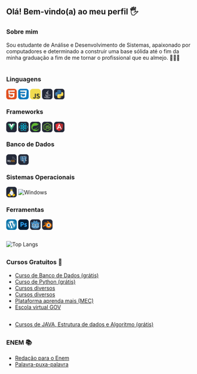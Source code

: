 ## Olá! Bem-vindo(a) ao meu perfil 🖐️

### Sobre mim
Sou estudante de Análise e Desenvolvimento de Sistemas, apaixonado por computadores e determinado a construir uma base sólida até o fim da minha graduação a fim de me tornar o profissional que eu almejo. 🌟👨‍💻

#


### Linguagens
<div style="display: inline_block">
  <img align="center" alt="HTML5" src="https://github.com/tandpfun/skill-icons/raw/main/icons/HTML.svg" width="28" title="HTML5">
  <img align="center" alt="CSS" src="https://github.com/tandpfun/skill-icons/raw/main/icons/CSS.svg" width="28" height="28" title="CSS">
  <img align="center" alt="JavaScript" src="https://github.com/tandpfun/skill-icons/raw/main/icons/JavaScript.svg" width="28" height="28" title="JavaScript">
  <img align="center" alt="Java" src="https://github.com/tandpfun/skill-icons/raw/main/icons/Java-Dark.svg" width="28" height="28" title="JAVA">
  <img align="center" alt="Python" src="https://github.com/tandpfun/skill-icons/raw/main/icons/Python-Dark.svg" width="28" height="28" title="Python">
</div>

### Frameworks
<div>
   <img align="center" alt="VueJS" src="https://github.com/tandpfun/skill-icons/raw/main/icons/VueJS-Dark.svg" width="28" height="28" title="VueJS"/>
  <img align="center" alt="React" src="https://github.com/tandpfun/skill-icons/raw/main/icons/React-Dark.svg" width="28" height="28" title="React"/>
  <img align="center" alt="Spring" src="https://github.com/tandpfun/skill-icons/raw/main/icons/Spring-Dark.svg" width="28" height="28" title="Spring"/>
  <img align="center" alt="Node.js" src="https://github.com/tandpfun/skill-icons/raw/main/icons/NodeJS-Dark.svg" width="28" height="28" title="NodeJS"/>
  <img align="center" alt="Angular" src="https://github.com/tandpfun/skill-icons/raw/main/icons/Angular-Dark.svg" width="28" height="28" title="Angular"/>
</div>

### Banco de Dados
<div>
  <img align="center" alt="MySQL" src="https://github.com/tandpfun/skill-icons/raw/main/icons/MySQL-Dark.svg" width="28" height="28" title="MySQL"/>
  <img align="center" alt="PostgreSQL" src="https://github.com/tandpfun/skill-icons/raw/main/icons/PostgreSQL-Dark.svg" width="28" height="28" title="PostgreSQL"/>
</div>

### Sistemas Operacionais
<div style="display: inline_block">
  <img align="center" alt="Linux" src="https://github.com/tandpfun/skill-icons/raw/main/icons/Linux-Dark.svg" width="28" height="28"/>
  <img align="center" alt="Windows" src="https://github.com/tandpfun/skill-icons/raw/main/icons/Windows-Dark.svg" width="28" height="28"/>
</div>

### Ferramentas
<div style="display: inline_block">
  <img align="center" alt="WordPress" src="https://github.com/tandpfun/skill-icons/blob/main/icons/Wordpress.svg" width="28" height="28"/>
  <img align="center" alt="Photoshop" src="https://github.com/tandpfun/skill-icons/blob/main/icons/Photoshop.svg" width="28" height="28"/>
  <img align="center" alt="Godot" src="https://github.com/tandpfun/skill-icons/blob/main/icons/Godot-Dark.svg" width="28" height="28"/>
  <img align="center" alt="Blender" src="https://github.com/tandpfun/skill-icons/blob/main/icons/Blender-Dark.svg" width="28" height="28"/>


</div>


##

<img src="https://github-readme-stats.vercel.app/api/top-langs/?username=RichardMatth&layout=compact&theme=tokyonight" alt="Top Langs" width="300" height="140"> 

##


### Cursos Gratuitos 📌
- [Curso de Banco de Dados (grátis)](https://www.ev.org.br/trilhas-de-conhecimento/banco-de-dados)
- [Curso de Python (grátis)](https://www.ev.org.br/trilhas-de-conhecimento/linguagem-de-programacao-python)
- [Cursos diversos](https://ibqp-ava.com/loja_virtual/cursos.php?id=INFORM%C3%81TICA%20E%20TECNOLOGIA)
- [Cursos diversos](https://ibqp-ava.com/loja_virtual/cursos.php?id=INFORM%C3%81TICA%20E%20TECNOLOGIA)
- [Plataforma aprenda mais (MEC)](https://aprendamais.mec.gov.br/)
- [Escola virtual GOV](https://www.escolavirtual.gov.br/)


##

- [Cursos de JAVA, Estrutura de dados e Algoritmo (grátis)](https://loiane.training/)

##

### ENEM 📚
- [Redação para o Enem](https://apps.univesp.br/enem-escreva-pra-ver/)
- [Palavra-puxa-palavra](https://apps.univesp.br/palavra-puxa-palavra)

##
